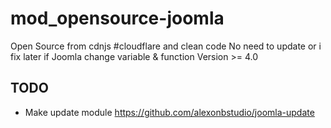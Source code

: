 # mod_opensource-joomla
Open Source from cdnjs #cloudflare and clean code No need to update or i fix later if Joomla change variable &amp; function Version >= 4.0


## TODO

+ Make update module https://github.com/alexonbstudio/joomla-update
